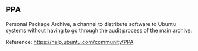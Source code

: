 ## PPA

Personal Package Archive, a channel to distribute software to Ubuntu systems without having to go through the audit process of the main archive.

Reference: https://help.ubuntu.com/community/PPA
